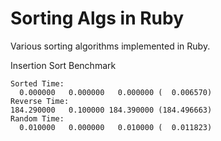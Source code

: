 Sorting Algs in Ruby
=====

Various sorting algorithms implemented in Ruby.

Insertion Sort Benchmark

```
Sorted Time:
  0.000000   0.000000   0.000000 (  0.006570)
Reverse Time:
184.290000   0.100000 184.390000 (184.496663)
Random Time:
  0.010000   0.000000   0.010000 (  0.011823)
```

